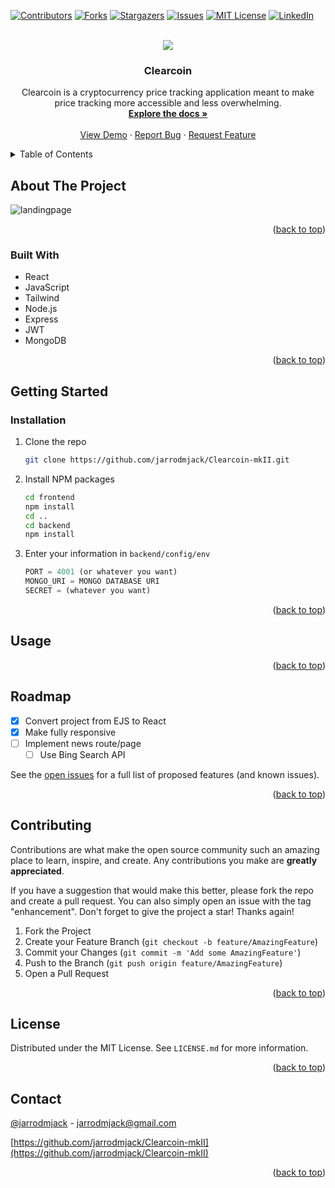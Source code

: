 <!-- Improved compatibility of back to top link: See: https://github.com/othneildrew/Best-README-Template/pull/73 -->
<a name="readme-top"></a>
<!--
*** Thanks for checking out the Best-README-Template. If you have a suggestion
*** that would make this better, please fork the repo and create a pull request
*** or simply open an issue with the tag "enhancement".
*** Don't forget to give the project a star!
*** Thanks again! Now go create something AMAZING! :D
-->



<!-- PROJECT SHIELDS -->
<!--
*** I'm using markdown "reference style" links for readability.
*** Reference links are enclosed in brackets [ ] instead of parentheses ( ).
*** See the bottom of this document for the declaration of the reference variables
*** for contributors-url, forks-url, etc. This is an optional, concise syntax you may use.
*** https://www.markdownguide.org/basic-syntax/#reference-style-links
-->
[![Contributors][contributors-shield]][contributors-url]
[![Forks][forks-shield]][forks-url]
[![Stargazers][stars-shield]][stars-url]
[![Issues][issues-shield]][issues-url]
[![MIT License][license-shield]][license-url]
[![LinkedIn][linkedin-shield]][linkedin-url]



<!-- PROJECT LOGO -->
 <br />
<div align="center">
<img src="https://user-images.githubusercontent.com/99290888/195198430-8eb75982-9eb4-4614-8c46-b0f4b676ed8d.png"/> 


<h3 align="center">Clearcoin</h3>

  <p align="center">
    Clearcoin is a cryptocurrency price tracking application meant to make price tracking more accessible and less overwhelming.
    <br />
    <a href="https://github.com/jarrodmjack/Clearcoin-mkII"><strong>Explore the docs »</strong></a>
    <br />
    <br />
    <a href="https://clearcoin.cyclic.app/">View Demo</a>
    ·
    <a href="https://github.com/jarrodmjack/Clearcoin-mkII/issues">Report Bug</a>
    ·
    <a href="https://github.com/jarrodmjack/Clearcoin-mkII/issues">Request Feature</a>
  </p>
</div>



<!-- TABLE OF CONTENTS -->
<details>
  <summary>Table of Contents</summary>
  <ol>
    <li>
      <a href="#about-the-project">About The Project</a>
      <ul>
        <li><a href="#built-with">Built With</a></li>
      </ul>
    </li>
    <li>
      <a href="#getting-started">Getting Started</a>
      <ul>
        <li><a href="#prerequisites">Prerequisites</a></li>
        <li><a href="#installation">Installation</a></li>
      </ul>
    </li>
    <li><a href="#usage">Usage</a></li>
    <li><a href="#roadmap">Roadmap</a></li>
    <li><a href="#contributing">Contributing</a></li>
    <li><a href="#license">License</a></li>
    <li><a href="#contact">Contact</a></li>
    <li><a href="#acknowledgments">Acknowledgments</a></li>
  </ol>
</details>



<!-- ABOUT THE PROJECT -->
## About The Project

![landingpage](https://user-images.githubusercontent.com/99290888/195197328-c0880524-51ed-4864-93e7-9be13de7920f.jpg)



<p align="right">(<a href="#readme-top">back to top</a>)</p>



### Built With


- React
- JavaScript
- Tailwind
- Node.js
- Express
- JWT
- MongoDB


<p align="right">(<a href="#readme-top">back to top</a>)</p>



<!-- GETTING STARTED -->
## Getting Started


### Installation

1. Clone the repo
   ```sh
   git clone https://github.com/jarrodmjack/Clearcoin-mkII.git
   ```
2. Install NPM packages
   ```sh
   cd frontend
   npm install
   cd ..
   cd backend
   npm install
   ```
3. Enter your information in `backend/config/env`
   ```js
   PORT = 4001 (or whatever you want)
   MONGO_URI = MONGO DATABASE URI
   SECRET = (whatever you want)
   ```

<p align="right">(<a href="#readme-top">back to top</a>)</p>



<!-- USAGE EXAMPLES -->
## Usage



<p align="right">(<a href="#readme-top">back to top</a>)</p>



<!-- ROADMAP -->
## Roadmap

- [x] Convert project from EJS to React
- [x] Make fully responsive 
- [ ] Implement news route/page
    - [ ] Use Bing Search API

See the [open issues](https://github.com/jarrodmjack/Clearcoin-mkII/issues) for a full list of proposed features (and known issues).

<p align="right">(<a href="#readme-top">back to top</a>)</p>



<!-- CONTRIBUTING -->
## Contributing

Contributions are what make the open source community such an amazing place to learn, inspire, and create. Any contributions you make are **greatly appreciated**.

If you have a suggestion that would make this better, please fork the repo and create a pull request. You can also simply open an issue with the tag "enhancement".
Don't forget to give the project a star! Thanks again!

1. Fork the Project
2. Create your Feature Branch (`git checkout -b feature/AmazingFeature`)
3. Commit your Changes (`git commit -m 'Add some AmazingFeature'`)
4. Push to the Branch (`git push origin feature/AmazingFeature`)
5. Open a Pull Request

<p align="right">(<a href="#readme-top">back to top</a>)</p>



<!-- LICENSE -->
## License

Distributed under the MIT License. See `LICENSE.md` for more information.

<p align="right">(<a href="#readme-top">back to top</a>)</p>



<!-- CONTACT -->
## Contact

[@jarrodmjack](https://twitter.com/jarrodmjack) - jarrodmjack@gmail.com

[https://github.com/jarrodmjack/Clearcoin-mkII](https://github.com/jarrodmjack/Clearcoin-mkII)

<p align="right">(<a href="#readme-top">back to top</a>)</p>



<!-- MARKDOWN LINKS & IMAGES -->
<!-- https://www.markdownguide.org/basic-syntax/#reference-style-links -->
[contributors-shield]: https://img.shields.io/github/contributors/jarrodmjack/Clearcoin-mkII.svg?style=for-the-badge
[contributors-url]: https://github.com/jarrodmjack/Clearcoin-mkII/graphs/contributors
[forks-shield]: https://img.shields.io/github/forks/jarrodmjack/Clearcoin-mkII.svg?style=for-the-badge
[forks-url]: https://github.com/jarrodmjack/Clearcoin-mkII/network/members
[stars-shield]: https://img.shields.io/github/stars/jarrodmjack/Clearcoin-mkII.svg?style=for-the-badge
[stars-url]: https://github.com/jarrodmjack/Clearcoin-mkII/stargazers
[issues-shield]: https://img.shields.io/github/issues/jarrodmjack/Clearcoin-mkII.svg?style=for-the-badge
[issues-url]: https://github.com/jarrodmjack/Clearcoin-mkII/issues
[license-shield]: https://img.shields.io/github/license/jarrodmjack/Clearcoin-mkII.svg?style=for-the-badge
[license-url]: https://github.com/jarrodmjack/Clearcoin-mkII/blob/master/LICENSE.txt
[linkedin-shield]: https://img.shields.io/badge/-LinkedIn-black.svg?style=for-the-badge&logo=linkedin&colorB=555
[linkedin-url]: https://linkedin.com/in/jarrodmjack
[product-screenshot]: images/screenshot.png
[Next.js]: https://img.shields.io/badge/next.js-000000?style=for-the-badge&logo=nextdotjs&logoColor=white
[Next-url]: https://nextjs.org/
[React.js]: https://img.shields.io/badge/React-20232A?style=for-the-badge&logo=react&logoColor=61DAFB
[React-url]: https://reactjs.org/
[Vue.js]: https://img.shields.io/badge/Vue.js-35495E?style=for-the-badge&logo=vuedotjs&logoColor=4FC08D
[Vue-url]: https://vuejs.org/
[Angular.io]: https://img.shields.io/badge/Angular-DD0031?style=for-the-badge&logo=angular&logoColor=white
[Angular-url]: https://angular.io/
[Svelte.dev]: https://img.shields.io/badge/Svelte-4A4A55?style=for-the-badge&logo=svelte&logoColor=FF3E00
[Svelte-url]: https://svelte.dev/
[Laravel.com]: https://img.shields.io/badge/Laravel-FF2D20?style=for-the-badge&logo=laravel&logoColor=white
[Laravel-url]: https://laravel.com
[Bootstrap.com]: https://img.shields.io/badge/Bootstrap-563D7C?style=for-the-badge&logo=bootstrap&logoColor=white
[Bootstrap-url]: https://getbootstrap.com
[JQuery.com]: https://img.shields.io/badge/jQuery-0769AD?style=for-the-badge&logo=jquery&logoColor=white
[JQuery-url]: https://jquery.com 
